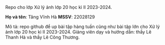 Repo cho lớp Xử lý ảnh lớp 20 học kì II 2023-2024.

**Họ và tên**: Tăng Vĩnh Hà
**MSSV**: 22028129

Mô tả: repo github để up bài tập hàng tuần cũng như bài tập lớn cho Xử lý ảnh lớp 20 học kì II 2023-2024. Giảng viên dạy và hướng dẫn: thầy Lê Thanh Hà và thầy Lê Công Thương.

